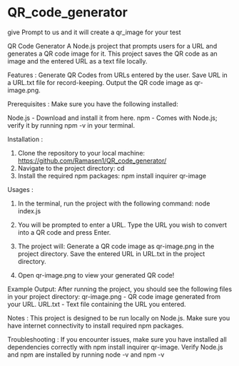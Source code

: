 # QR_code_generator
give Prompt to us and it will create a qr_image for your test

QR Code Generator
A Node.js project that prompts users for a URL and generates a QR code image for it. This project saves the QR code as an image and the entered URL as a text file locally.


Features :
Generate QR Codes from URLs entered by the user.
Save URL in a URL.txt file for record-keeping.
Output the QR code image as qr-image.png.


Prerequisites :
Make sure you have the following installed:

Node.js - Download and install it from here.
npm - Comes with Node.js; verify it by running npm -v in your terminal.


Installation :
1. Clone the repository to your local machine: https://github.com/Ramasen1/QR_code_generator/
2. Navigate to the project directory: cd <project-folder-name>
3. Install the required npm packages: npm install inquirer qr-image


Usages :
1. In the terminal, run the project with the following command: node index.js
2. You will be prompted to enter a URL. Type the URL you wish to convert into a QR code and press Enter.

3. The project will:
    Generate a QR code image as qr-image.png in the project directory.
    Save the entered URL in URL.txt in the project directory.
4. Open qr-image.png to view your generated QR code!



Example Output: 
After running the project, you should see the following files in your project directory:
qr-image.png - QR code image generated from your URL.
URL.txt - Text file containing the URL you entered.



Notes :
This project is designed to be run locally on Node.js.
Make sure you have internet connectivity to install required npm packages.



Troubleshooting :
If you encounter issues, make sure you have installed all dependencies correctly with npm install inquirer qr-image.
Verify Node.js and npm are installed by running node -v and npm -v



   
